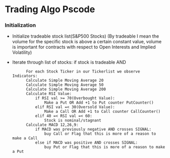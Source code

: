 # Trading Algo Pscode 

### Initialization
- Initialize tradeable stock list(S&P500 Stocks)
(By tradeable I mean the volume for the specific stock is above a certain constant value, volume is important for contracts with respect to Open Interests and Implied Volatility)
- Iterate through list of stocks:
    if stock is tradeable
    AND 

            For each Stock Ticker in our Tickerlist we observe Indicators:
            Calculate Simple Moving Average 20
            Calculate Simple Moving Average 50
            Calculate Simple Moving Average 200
            Calculate RSI Value:
                if RSI val >= 70(Overbought Value):
                    Make a Put OR Add +1 to Put counter PutCounter()
                elif RSI val =< 30(Oversold Value):
                    Make a Call OR Add +1 to Call counter CallCounter()
                elif 40 =< RSI val =< 60:
                    Stock is nominal/stagnant
            Calculate MACD 12,26,9:
                if MACD was previously negative AND crosses SIGNAL:
                    buy Call or Flag that this is more of a reason to make a Call
                else if MACD was positive AND crosses SIGNAL:
                    buy Put or Flag that this is more of a reason to make a Put  








